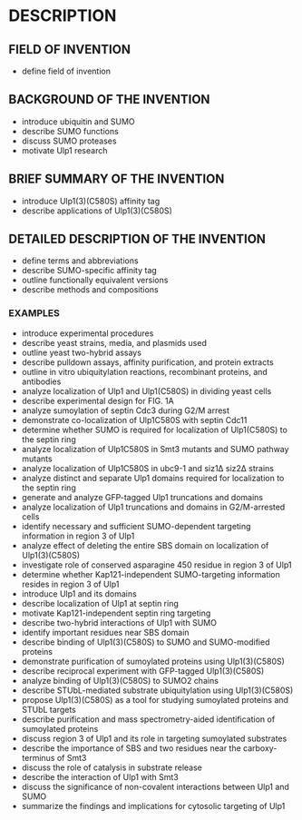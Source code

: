 # DESCRIPTION

## FIELD OF INVENTION

- define field of invention

## BACKGROUND OF THE INVENTION

- introduce ubiquitin and SUMO
- describe SUMO functions
- discuss SUMO proteases
- motivate Ulp1 research

## BRIEF SUMMARY OF THE INVENTION

- introduce Ulp1(3)(C580S) affinity tag
- describe applications of Ulp1(3)(C580S)

## DETAILED DESCRIPTION OF THE INVENTION

- define terms and abbreviations
- describe SUMO-specific affinity tag
- outline functionally equivalent versions
- describe methods and compositions

### EXAMPLES

- introduce experimental procedures
- describe yeast strains, media, and plasmids used
- outline yeast two-hybrid assays
- describe pulldown assays, affinity purification, and protein extracts
- outline in vitro ubiquitylation reactions, recombinant proteins, and antibodies
- analyze localization of Ulp1 and Ulp1(C580S) in dividing yeast cells
- describe experimental design for FIG. 1A
- analyze sumoylation of septin Cdc3 during G2/M arrest
- demonstrate co-localization of Ulp1C580S with septin Cdc11
- determine whether SUMO is required for localization of Ulp1(C580S) to the septin ring
- analyze localization of Ulp1C580S in Smt3 mutants and SUMO pathway mutants
- analyze localization of Ulp1C580S in ubc9-1 and siz1Δ siz2Δ strains
- analyze distinct and separate Ulp1 domains required for localization to the septin ring
- generate and analyze GFP-tagged Ulp1 truncations and domains
- analyze localization of Ulp1 truncations and domains in G2/M-arrested cells
- identify necessary and sufficient SUMO-dependent targeting information in region 3 of Ulp1
- analyze effect of deleting the entire SBS domain on localization of Ulp1(3)(C580S)
- investigate role of conserved asparagine 450 residue in region 3 of Ulp1
- determine whether Kap121-independent SUMO-targeting information resides in region 3 of Ulp1
- introduce Ulp1 and its domains
- describe localization of Ulp1 at septin ring
- motivate Kap121-independent septin ring targeting
- describe two-hybrid interactions of Ulp1 with SUMO
- identify important residues near SBS domain
- describe binding of Ulp1(3)(C580S) to SUMO and SUMO-modified proteins
- demonstrate purification of sumoylated proteins using Ulp1(3)(C580S)
- describe reciprocal experiment with GFP-tagged Ulp1(3)(C580S)
- analyze binding of Ulp1(3)(C580S) to SUMO2 chains
- describe STUbL-mediated substrate ubiquitylation using Ulp1(3)(C580S)
- propose Ulp1(3)(C580S) as a tool for studying sumoylated proteins and STUbL targets
- describe purification and mass spectrometry-aided identification of sumoylated proteins
- discuss region 3 of Ulp1 and its role in targeting sumoylated substrates
- describe the importance of SBS and two residues near the carboxy-terminus of Smt3
- discuss the role of catalysis in substrate release
- describe the interaction of Ulp1 with Smt3
- discuss the significance of non-covalent interactions between Ulp1 and SUMO
- summarize the findings and implications for cytosolic targeting of Ulp1

